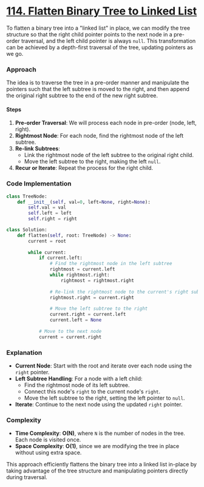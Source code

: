 # [114. Flatten Binary Tree to Linked List](https://leetcode.com/problems/flatten-binary-tree-to-linked-list/description/)

To flatten a binary tree into a "linked list" in place, we can modify the tree structure so that the right child pointer points to the next node in a pre-order traversal, and the left child pointer is always `null`. This transformation can be achieved by a depth-first traversal of the tree, updating pointers as we go.

### Approach

The idea is to traverse the tree in a pre-order manner and manipulate the pointers such that the left subtree is moved to the right, and then append the original right subtree to the end of the new right subtree.

#### Steps

1. **Pre-order Traversal**: We will process each node in pre-order (node, left, right).
2. **Rightmost Node**: For each node, find the rightmost node of the left subtree.
3. **Re-link Subtrees**: 
   - Link the rightmost node of the left subtree to the original right child.
   - Move the left subtree to the right, making the left `null`.
4. **Recur or Iterate**: Repeat the process for the right child.

### Code Implementation

```python
class TreeNode:
    def __init__(self, val=0, left=None, right=None):
        self.val = val
        self.left = left
        self.right = right

class Solution:
    def flatten(self, root: TreeNode) -> None:
        current = root
        
        while current:
            if current.left:
                # Find the rightmost node in the left subtree
                rightmost = current.left
                while rightmost.right:
                    rightmost = rightmost.right
                
                # Re-link the rightmost node to the current's right subtree
                rightmost.right = current.right
                
                # Move the left subtree to the right
                current.right = current.left
                current.left = None
            
            # Move to the next node
            current = current.right
```

### Explanation

- **Current Node**: Start with the root and iterate over each node using the `right` pointer.
- **Left Subtree Handling**: For a node with a left child:
  - Find the rightmost node of its left subtree.
  - Connect this node's `right` to the current node's `right`.
  - Move the left subtree to the right, setting the left pointer to `null`.
- **Iterate**: Continue to the next node using the updated `right` pointer.

### Complexity

- **Time Complexity**: **O(N)**, where `N` is the number of nodes in the tree. Each node is visited once.
- **Space Complexity**: **O(1)**, since we are modifying the tree in place without using extra space.

This approach efficiently flattens the binary tree into a linked list in-place by taking advantage of the tree structure and manipulating pointers directly during traversal.
